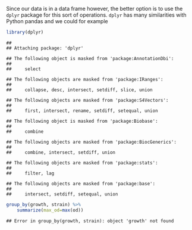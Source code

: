 Since our data is in a data frame however, the better option is to use the `dplyr` package for this sort of operations. `dplyr` has many similarities with Python pandas and we could for example


```r
library(dplyr)
```

```
## 
## Attaching package: 'dplyr'
```

```
## The following object is masked from 'package:AnnotationDbi':
## 
##     select
```

```
## The following objects are masked from 'package:IRanges':
## 
##     collapse, desc, intersect, setdiff, slice, union
```

```
## The following objects are masked from 'package:S4Vectors':
## 
##     first, intersect, rename, setdiff, setequal, union
```

```
## The following object is masked from 'package:Biobase':
## 
##     combine
```

```
## The following objects are masked from 'package:BiocGenerics':
## 
##     combine, intersect, setdiff, union
```

```
## The following objects are masked from 'package:stats':
## 
##     filter, lag
```

```
## The following objects are masked from 'package:base':
## 
##     intersect, setdiff, setequal, union
```

```r
group_by(growth, strain) %>%
    summarize(max_od=max(od))
```

```
## Error in group_by(growth, strain): object 'growth' not found
```

